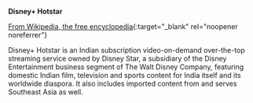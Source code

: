 **Disney+ Hotstar**<br>

[From Wikipedia, the free encyclopedia](https://en.wikipedia.org/wiki/Disney%2B_Hotstar){:target="_blank" rel="noopener noreferrer"}

Disney+ Hotstar is an Indian subscription video-on-demand over-the-top streaming service owned by Disney Star, a subsidiary of the Disney Entertainment business segment of The Walt Disney Company, featuring domestic Indian film, television and sports content for India itself and its worldwide diaspora. It also includes imported content from and serves Southeast Asia as well.
